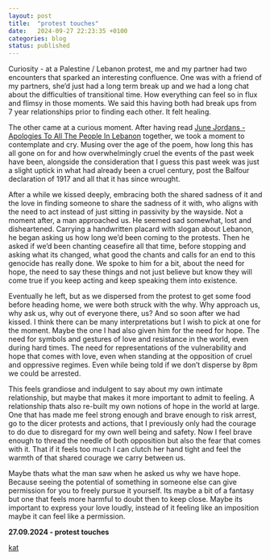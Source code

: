 ```yaml
---
layout: post
title:  "protest touches"
date:   2024-09-27 22:23:35 +0100
categories: blog
status: published
---
```


Curiosity - at a Palestine / Lebanon protest, me and my partner had two encounters that sparked an interesting confluence. One was with a friend of my partners, she’d just had a long term break up and we had a long chat about the difficulties of transitional time. How everything can feel so in flux and flimsy in those moments. We said this having both had break ups from 7 year relationships prior to finding each other. It felt healing.

The other came at a curious moment. After having read [June Jordans - Apologies To All The People In Lebanon][apologies_to_all_the_people] together, we took a moment to contemplate and cry. Musing over the age of the poem, how long this has all gone on for and how overwhelmingly cruel the events of the past week have been, alongside the consideration that I guess this past week was just a slight uptick in what had already been a cruel century, post the Balfour declaration of 1917 and all that it has since wrought.

After a while we kissed deeply, embracing both the shared sadness of it and the love in finding someone to share the sadness of it with, who aligns with the need to act instead of just sitting in passivity by the wayside. Not a moment after, a man approached us. He seemed sad somewhat, lost and disheartened. Carrying a handwritten placard with slogan about Lebanon, he began asking us how long we’d been coming to the protests. Then he asked if we’d been chanting ceasefire all that time, before stopping and asking what its changed, what good the chants and calls for an end to this genocide has really done. We spoke to him for a bit, about the need for hope, the need to say these things and not just believe but know they will come true if you keep acting and keep speaking them into existence.

Eventually he left, but as we dispersed from the protest to get some food before heading home, we were both struck with the why. Why approach us, why ask us, why out of everyone there, us? And so soon after we had kissed. I think there can be many interpretations but I wish to pick at one for the moment. Maybe the one I had also given him for the need for hope. The need for symbols and gestures of love and resistance in the world, even during hard times. The need for representations of the vulnerability and hope that comes with love, even when standing at the opposition of cruel and oppressive regimes. Even while being told if we don’t disperse by 8pm we could be arrested. 

This feels grandiose and indulgent to say about my own intimate relationship, but maybe that makes it more important to admit to feeling. A relationship thats also re-built my own notions of hope in the world at large. One that has made me feel strong enough and brave enough to risk arrest, go to the dicer protests and actions, that I previously only had the courage to do due to disregard for my own well being and safety. Now I feel brave enough to thread the needle of both opposition but also the fear that comes with it. That if it feels too much I can clutch her hand tight and feel the warmth of that shared courage we carry between us. 

Maybe thats what the man saw when he asked us why we have hope. Because seeing the potential of something in someone else can give permission for you to freely pursue it yourself. Its maybe a bit of a fantasy but one that feels more harmful to doubt then to keep close. Maybe its important to express your love loudly, instead of it feeling like an imposition maybe it can feel like a permission.

**27.09.2024 - protest touches**

[kat][kat_website]

[kat_website]: https://otherkat.com
[apologies_to_all_the_people]: https://www.poetryfoundation.org/poems/48757/apologies-to-all-the-people-in-lebanon
